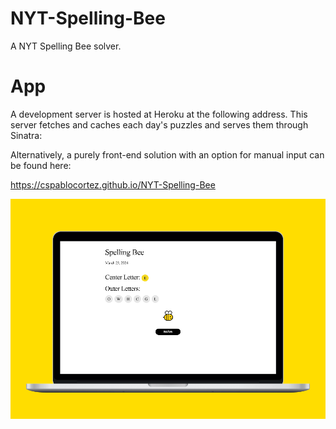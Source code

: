 # NYT-Spelling-Bee
 A NYT Spelling Bee solver.

# App

A development server is hosted at Heroku at the following address. This server fetches and caches each day's puzzles and serves them through Sinatra:



Alternatively, a purely front-end solution with an option for manual input can be found here:

https://cspablocortez.github.io/NYT-Spelling-Bee

![Screenshot](public/images/screenshot-desktop.png "Screenshot")